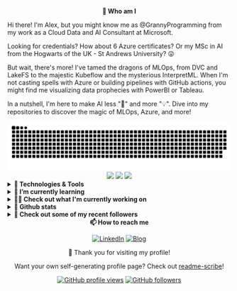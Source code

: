 <div align="center"><strong>👋 Who am I</strong></div>

Hi there! I'm Alex, but you might know me as @GrannyProgramming from my work as a Cloud Data and AI Consultant at Microsoft. 

Looking for credentials? How about 6 Azure certificates? Or my MSc in AI from the Hogwarts of the UK - St Andrews University? 😜

But wait, there's more! I've tamed the dragons of MLOps, from DVC and LakeFS to the majestic Kubeflow and the mysterious InterpretML. When I'm not casting spells with Azure or building pipelines with GitHub actions, you might find me visualizing data prophecies with PowerBI or Tableau.

In a nutshell, I'm here to make AI less "🔮" and more "💡". Dive into my repositories to discover the magic of MLOps, Azure, and more!

<div align="center">
  <a href="https://www.linkedin.com/in/alex-mcgonigle-themlopspundit/">
  <img src="https://github.com/1999AZZAR/1999AZZAR/blob/main/resources/img/grid-snake.svg" alt="snake" /></a>
</div>

<div align="center">
  <a href="https://www.credly.com/users/alex-mcgonigle/badges"><img src="https://images.credly.com/images/61f56aa4-16fd-403c-90bc-1d90dba1fa99/image.png" width="250"></a>
  <a href="https://www.credly.com/users/alex-mcgonigle/badges"><img src="https://images.credly.com/size/680x680/images/61f56aa4-16fd-403c-90bc-1d90dba1fa99/image.png" width="250"></a>
  <a href="https://www.credly.com/users/alex-mcgonigle/badges"><img src="https://images.credly.com/size/680x680/images/619f60f8-4f63-4772-910e-dc31c6f2f7e8/image.png" width="250"></a>
</div>

<details closed>
<summary><strong>🔧 Technologies & Tools</strong></summary>

<div align="center">

| Category                          | Tools                                                                                                                              |
|-----------------------------------|-----------------------------------------------------------------------------------------------------------------------------------|
| Programming Languages             | [![Python](https://img.shields.io/badge/-Python-333333?style=flat&logo=python)](https://www.python.org/) [![JavaScript](https://img.shields.io/badge/-JavaScript-333333?style=flat&logo=javascript)](https://www.javascript.com/) [![R](https://img.shields.io/badge/-R-333333?style=flat&logo=r)](https://www.r-project.org/) [![Java](https://img.shields.io/badge/-Java-333333?style=flat&logo=java)](https://www.java.com/) [![C](https://img.shields.io/badge/-C-333333?style=flat&logo=c)](https://en.wikipedia.org/wiki/C_(programming_language)) [![SQL](https://img.shields.io/badge/-SQL-333333?style=flat&logo=mysql)](https://www.mysql.com/) |
| Infrastructure as Code (IaC)      | [![Kubernetes](https://img.shields.io/badge/-Kubernetes-333333?style=flat&logo=kubernetes)](https://kubernetes.io/) [![Bicep](https://img.shields.io/badge/-Bicep-333333?style=flat&logo=Bicep)](https://github.com/Azure/bicep) [![Terraform](https://img.shields.io/badge/-Terraform-333333?style=flat&logo=terraform)](https://www.terraform.io/) |
| Machine Learning and Data Processing | [![Azure_Machine_Learning](https://img.shields.io/badge/-AzureML-333333?style=flat&logo=azuredevops)](https://azure.microsoft.com/en-us/services/machine-learning/) [![Databricks](https://img.shields.io/badge/-Databricks-333333?style=flat&logo=databricks)](https://databricks.com/) |
| Version Control and CI/CD         | [![Azure_DevOps](https://img.shields.io/badge/-Azure%20DevOps-333333?style=flat&logo=azuredevops)](https://azure.microsoft.com/en-us/services/devops/) [![GitHub](https://img.shields.io/badge/-GitHub-333333?style=flat&logo=github)](https://github.com/) [![Git](https://img.shields.io/badge/-Git-333333?style=flat&logo=git)](https://git-scm.com/) |
| Data Versioning and Experiment Tracking | [![DVC](https://img.shields.io/badge/-DVC-333333?style=flat)](https://dvc.org/) [![CML](https://img.shields.io/badge/-CML-333333?style=flat)](https://cml.dev/) [![MLflow](https://img.shields.io/badge/-MLflow-333333?style=flat&logo=mlflow)](https://mlflow.org/) [![FairML](https://img.shields.io/badge/-FairML-333333?style=flat)](https://fairmlbook.org/), [![LakeFS](https://img.shields.io/badge/-LakeFS-333333?style=flat)](https://lakefs.io/) [![Kubeflow](https://img.shields.io/badge/-Kubeflow-333333?style=flat&logo=kubeflow)](https://www.kubeflow.org/) [![KFserving](https://img.shields.io/badge/-KFserving-333333?style=flat)](https://www.kubeflow.org/docs/components/kfserving/) |
| Business Intelligence (BI) Tools  | [![PowerBI](https://img.shields.io/badge/-PowerBI-333333?style=flat&logo=powerbi)](https://powerbi.microsoft.com/) [![Tableau](https://img.shields.io/badge/-Tableau-333333?style=flat&logo=tableau)](https://www.tableau.com/) |
| Monitoring                        | [![Azure_Monitor](https://img.shields.io/badge/-Azure%20Monitor-333333?style=flat&logo=azuredevops)](https://azure.microsoft.com/en-us/services/monitor/) [![Prometheus](https://img.shields.io/badge/-Prometheus-333333?style=flat&logo=prometheus)](https://prometheus.io/)  |
</div>

</details>

<details closed>
<summary><strong>🌱 I’m currently learning</strong></summary>

- All about LLM's (Large Language Models) and how to use them in production

</details>

<details closed>
<summary><strong>👨‍💻 Check out what I'm currently working on</strong></summary>


- [GrannyProgramming/trello-leetcoing75-scheduler](https://github.com/GrannyProgramming/trello-leetcoing75-scheduler) - Automates the process of scheduling and managing LeetCode challenges on a Trello board. This repository contains a script that organizes coding challenges by topic, difficulty, and sets due dates for each problem. Designed to streamline the study plan for the &#34;75 LeetCode Questions&#34; approach to mastering coding interviews. (1 day ago)
- [GrannyProgramming/SystemDesignFlashcardsGrokking](https://github.com/GrannyProgramming/SystemDesignFlashcardsGrokking) - 📚 SystemDesignFlashcards: A curated set of cards on system design principles. Covers distributed systems, design patterns, and more. Designed for architects and devs. Future foundation for an interactive flashcard app. (2 weeks ago)
- [GrannyProgramming/AzureMLOpsInProduction](https://github.com/GrannyProgramming/AzureMLOpsInProduction) - Azure Machine Learning - MLOps Python SDKv2 (2 months ago)

</details>

<details closed>
<summary><strong>🧮 Github stats</strong></summary>
<div align="center">

[![Alex's GitHub stats](https://github-readme-stats.vercel.app/api?username=GrannyProgramming&count_private=true&theme=dark&show_icons=true)](https://github.com/GrannyProgramming)

[![GitHub Streak](https://github-readme-streak-stats.herokuapp.com/?user=GrannyProgramming&theme=dark)](https://git.io/streak-stats)

[![GrannyProgramming's Top Langs](https://github-readme-stats.vercel.app/api/top-langs/?username=GrannyProgramming&langs_count=10&theme=dark&layout=compact)](https://github.com/GrannyProgramming)

[![GrannyProgramming's Trophy](https://github-profile-trophy.vercel.app/?username=GrannyProgramming&theme=onedark)](https://github.com/GrannyProgramming)

</div>

</details>

<details closed>
<summary><strong>👯 Check out some of my recent followers</strong></summary>


- [jaterson](https://github.com/jaterson)
- [he0x](https://github.com/he0x)
- [FaramarzKowsari](https://github.com/FaramarzKowsari)

</details>

<div align="center"><strong>📫 How to reach me</strong></div>

<div align="center">

[<img src="https://cdn.worldvectorlogo.com/logos/linkedin-icon-2.svg" alt="LinkedIn" width="50">](https://www.linkedin.com/in/alex-mcgonigle-themlopspundit/)
[<img src="https://github.com/GrannyProgramming.png" alt="Blog" width="50">](https://themlopspundit.com)

</div>

<div align="center">
🙌 Thank you for visiting my profile!


Want your own self-generating profile page? Check out [readme-scribe](https://github.com/muesli/readme-scribe)!

[![GitHub profile views](https://komarev.com/ghpvc/?username=GrannyProgramming&logo=github&style=flat-square)](https://github.com/GrannyProgramming)
[![GitHub followers](https://img.shields.io/github/followers/GrannyProgramming?logo=github&style=flat-square)](https://github.com/GrannyProgramming)


</div>
